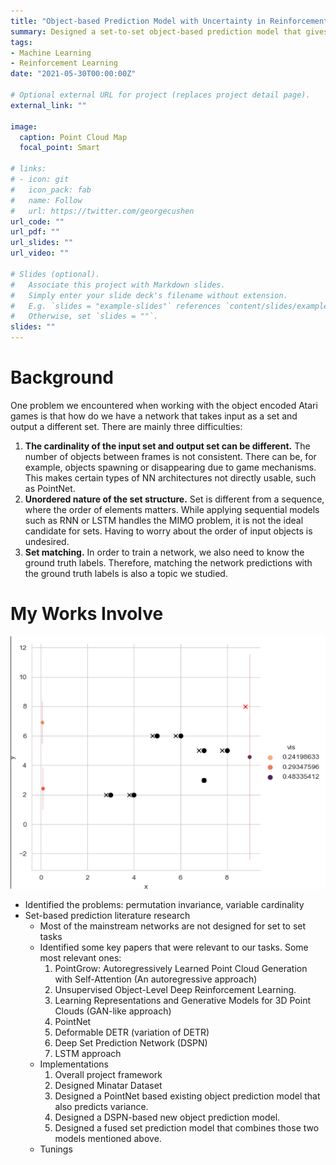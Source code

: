 ```yaml
---
title: "Object-based Prediction Model with Uncertainty in Reinforcement Learning"
summary: Designed a set-to-set object-based prediction model that gives reliable predictions for both values and uncertainties. 
tags:
- Machine Learning
- Reinforcement Learning
date: "2021-05-30T00:00:00Z"

# Optional external URL for project (replaces project detail page).
external_link: ""

image:
  caption: Point Cloud Map
  focal_point: Smart

# links:
# - icon: git
#   icon_pack: fab
#   name: Follow
#   url: https://twitter.com/georgecushen
url_code: ""
url_pdf: ""
url_slides: ""
url_video: ""

# Slides (optional).
#   Associate this project with Markdown slides.
#   Simply enter your slide deck's filename without extension.
#   E.g. `slides = "example-slides"` references `content/slides/example-slides.md`.
#   Otherwise, set `slides = ""`.
slides: ""
---
```


# Background

One problem we encountered when working with the object encoded Atari games is that how do we have a network that takes input as a set and output a different set. There are mainly three difficulties:

1. **The cardinality of the input set and output set can be different.** The number of objects between frames is not consistent. There can be, for example, objects spawning or disappearing due to game mechanisms. This makes certain types of NN architectures not directly usable, such as PointNet.
2. **Unordered nature of the set structure.** Set is different from a sequence, where the order of elements matters. While applying sequential models such as RNN or LSTM handles the MIMO problem, it is not the ideal candidate for sets. Having to worry about the order of input objects is undesired.
3. **Set matching.** In order to train a network, we also need to know the ground truth labels. Therefore, matching the network predictions with the ground truth labels is also a topic we studied.

# My Works Involve

![New object predictions with uncertainties](content/project/set_output/image.png)

* Identified the problems: permutation invariance, variable cardinality
* Set-based prediction literature research
  - Most of the mainstream networks are not designed for set to set tasks
  - Identified some key papers that were relevant to our tasks. Some most relevant ones:
    1. PointGrow: Autoregressively Learned Point Cloud Generation with Self-Attention (An autoregressive approach)
    2. Unsupervised Object-Level Deep Reinforcement Learning.
    3. Learning Representations and Generative Models for 3D Point Clouds (GAN-like approach)
    4. PointNet
    5. Deformable DETR (variation of DETR)
    6. Deep Set Prediction Network (DSPN)
    7. LSTM approach
  - Implementations 
    1. Overall project framework
    2. Designed Minatar Dataset
    3. Designed a PointNet based existing object prediction model that also predicts variance.
    4. Designed a DSPN-based new object prediction model.
    5. Designed a fused set prediction model that combines those two models mentioned above.
  - Tunings







